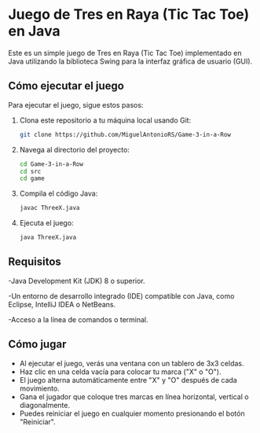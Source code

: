 # Juego de Tres en Raya (Tic Tac Toe) en Java

Este es un simple juego de Tres en Raya (Tic Tac Toe) implementado en Java utilizando la biblioteca Swing para la interfaz gráfica de usuario (GUI).

## Cómo ejecutar el juego

Para ejecutar el juego, sigue estos pasos:

1. Clona este repositorio a tu máquina local usando Git:

    ```bash
    git clone https://github.com/MiguelAntonioRS/Game-3-in-a-Row
    ```

2. Navega al directorio del proyecto:

    ```bash
    cd Game-3-in-a-Row
    cd src
    cd game
    ```

3. Compila el código Java:

    ```bash
    javac ThreeX.java
    ```

4. Ejecuta el juego:

    ```bash
    java ThreeX.java
    ```
## Requisitos
-Java Development Kit (JDK) 8 o superior.

-Un entorno de desarrollo integrado (IDE) compatible con Java, como Eclipse, IntelliJ IDEA o NetBeans.

-Acceso a la línea de comandos o terminal.


## Cómo jugar

- Al ejecutar el juego, verás una ventana con un tablero de 3x3 celdas.
- Haz clic en una celda vacía para colocar tu marca ("X" o "O").
- El juego alterna automáticamente entre "X" y "O" después de cada movimiento.
- Gana el jugador que coloque tres marcas en línea horizontal, vertical o diagonalmente.
- Puedes reiniciar el juego en cualquier momento presionando el botón "Reiniciar".

